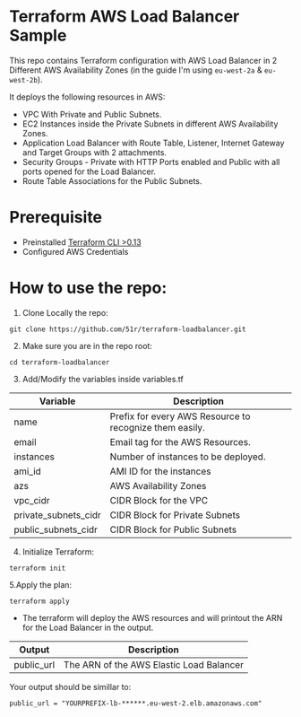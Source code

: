 # Terraform AWS Load Balancer Sample

This repo contains Terraform configuration with AWS Load Balancer in 2 Different AWS Availability Zones (in the guide I'm using `eu-west-2a` & `eu-west-2b`).

It deploys the following resources in AWS:
* VPC With Private and Public Subnets. 
* EC2 Instances inside the Private Subnets in different AWS Availability Zones. 
* Application Load Balancer with Route Table, Listener, Internet Gateway and Target Groups with 2 attachments. 
* Security Groups - Private with HTTP Ports enabled and Public with all ports opened for the Load Balancer. 
* Route Table Associations for the Public Subnets.

# Prerequisite

* Preinstalled [Terraform CLI >0.13](https://learn.hashicorp.com/tutorials/terraform/install-cli)
* Configured AWS Credentials

# How to use the repo:

1. Clone Locally the repo:
```
git clone https://github.com/51r/terraform-loadbalancer.git
```

2. Make sure you are in the repo root:
```
cd terraform-loadbalancer
```

3. Add/Modify the variables inside variables.tf

| Variable | Description |
| --- | --- |
|name|Prefix for every AWS Resource to recognize them easily.|
|email|Email tag for the AWS Resources.|
|instances|Number of instances to be deployed.|
|ami_id|AMI ID for the instances|
|azs|AWS Availability Zones|
|vpc_cidr|CIDR Block for the VPC|
|private_subnets_cidr|CIDR Block for Private Subnets|
|public_subnets_cidr|CIDR Block for Public Subnets|

4. Initialize Terraform:
```
terraform init
```

5.Apply the plan:
```
terraform apply
```

* The terraform will deploy the AWS resources and will printout the ARN for the Load Balancer in the output.

|Output | Description |
| --- | --- |
|public_url|The ARN of the AWS Elastic Load Balancer|

Your output should be simillar to:

```
public_url = "YOURPREFIX-lb-******.eu-west-2.elb.amazonaws.com"
```
